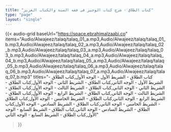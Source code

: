 ```yaml
---
title: "كتاب الطلاق - شرح كتاب الوجيز في فقه السنة والكتاب العزيز"
type: "page"
layout: "single"
---
```


{{< audio-grid 
  baseUrl="https://space.ebrahimalzaabi.co"
  items="Audio/Alwajeez/talaq/talaq_01_a.mp3,Audio/Alwajeez/talaq/talaq_01_b.mp3,Audio/Alwajeez/talaq/talaq_02_a.mp3,Audio/Alwajeez/talaq/talaq_02_b.mp3,Audio/Alwajeez/talaq/talaq_03_a.mp3,Audio/Alwajeez/talaq/talaq_03_b.mp3,Audio/Alwajeez/talaq/talaq_04_a.mp3,Audio/Alwajeez/talaq/talaq_04_b.mp3,Audio/Alwajeez/talaq/talaq_05_a.mp3,Audio/Alwajeez/talaq/talaq_05_b.mp3,Audio/Alwajeez/talaq/talaq_06_a.mp3,Audio/Alwajeez/talaq/talaq_06_b.mp3,Audio/Alwajeez/talaq/talaq_07_a.mp3,Audio/Alwajeez/talaq/talaq_07_b.mp3"
  titles="كتاب الطلاق - الشريط الأول - الوجه الأول,كتاب الطلاق - الشريط الأول - الوجه الثاني,كتاب الطلاق - الشريط الثاني - الوجه الأول,كتاب الطلاق - الشريط الثاني - الوجه الثاني,كتاب الطلاق - الشريط الثالث - الوجه الأول,كتاب الطلاق - الشريط الثالث - الوجه الثاني,كتاب الطلاق - الشريط الرابع - الوجه الأول,كتاب الطلاق - الشريط الرابع - الوجه الثاني,كتاب الطلاق - الشريط الخامس - الوجه الأول,كتاب الطلاق - الشريط الخامس - الوجه الثاني,كتاب الطلاق - الشريط السادس - الوجه الأول,كتاب الطلاق - الشريط السادس - الوجه الثاني,كتاب الطلاق - الشريط السابع - الوجه الأول,كتاب الطلاق - الشريط السابع - الوجه الثاني"
>}} 